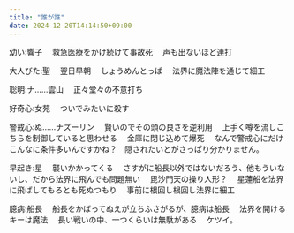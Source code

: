 ```yaml
---
title: "誰が誰"
date: 2024-12-20T14:14:50+09:00
---
```




幼い:響子
　救急医療をかけ続けて事故死
　声も出ないほど連打

大人びた:聖
　翌日早朝
　しょうめんとっぱ
　法界に魔法陣を通じて細工


聡明:ナ……雲山
　正々堂々の不意打ち


好奇心:女苑
　ついでみたいに殺す
　

警戒心:ぬ……ナズーリン
　賢いのでその頭の良さを逆利用
　上手く噂を流しこちらを制御していると思わせる
　金庫に閉じ込めて爆死
　なんで警戒心にだけこんなに条件多いんですかね？　隠されたいとがさっぱり分かりません。

早起き:星
　襲いかかってくる
　さすがに船長以外ではないだろう、他もういないし、だから法界に飛んでも問題無い
　毘沙門天の操り人形？
　星蓮船を法界に飛ばしてもろとも死ぬつもり
 　事前に根回し根回し法界に細工


臆病:船長
　船長をかばってぬえが立ちふさがるが、臆病は船長
　法界を開けるキーは魔法
　長い戦いの中、一つくらいは無駄がある
　ケツイ。
